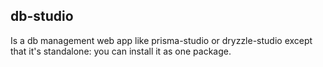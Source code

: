 ## db-studio
Is a db management web app like prisma-studio or dryzzle-studio except that it's standalone: you can install it as one package.
